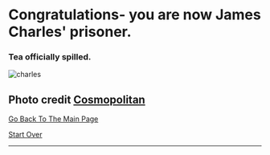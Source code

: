 # Congratulations- you are now James Charles' prisoner.
### Tea officially spilled.

![charles](https://user-images.githubusercontent.com/43858716/70954257-7321ac00-203a-11ea-84a3-25c22da09c85.gif)

Photo credit [**Cosmopolitan**](https://hips.hearstapps.com/hmg-prod.s3.amazonaws.com/images/screen-shot-2019-02-14-at-16-01-47-1550160128.jpg?crop=0.716xw:1.00xh;0.00962xw,0&resize=640:*)
---

[Go Back To The Main Page](../README.md)

[Start Over](../start-question/start.md)

---
